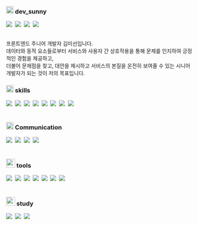 ### <img height="20" width="20" src="https://cdn.simpleicons.org/vowpalwabbit/#FF81F9" /> dev_sunny
<a href="https://msweb.tistory.com/" target="_blank"><img src="https://img.shields.io/badge/Tech_Blog-DD0B78?style=flat-square&logo=tistory&logoColor=white"/></a>&nbsp;
<a href="mailto:miseon920@gmail.com"><img src="https://img.shields.io/badge/miseon920@gmail.com-EA4335?style=flat-square&logo=Gmail&logoColor=white"/></a>&nbsp;
<a href="https://open.kakao.com/me/Su_ny" target="_blank"><img src="https://img.shields.io/badge/chat-FFCD00?style=flat-square&logo=kakaotalk&logoColor=white"/></a>&nbsp;
<a href="https://github.com/miseon920" target="_blank"><img src="https://img.shields.io/badge/github-181717?style=flat-square&logo=github&logoColor=white"/></a>&nbsp;
<br/>
<br/>


프론트엔드 주니어 개발자 김미선입니다.   
데이터와 동적 요소들로부터 서비스와 사용자 간 상호작용을 통해 문제를 인지하여 긍정적인 경험을 제공하고,   
더불어 문제점을 찾고, 대안을 제시하고 서비스의 본질을 온전히 보여줄 수 있는 시니어개발자가 되는 것이 저의 목표입니다.   


### <img height="20" width="20" src="https://cdn.simpleicons.org/shell/#FFD500" /> skills
<img src="https://img.shields.io/badge/React-61DAFB?style=flat-square&logo=react&logoColor=white"/>&nbsp;
<img src="https://img.shields.io/badge/Vue-4FC08D?style=flat-square&logo=vuedotjs&logoColor=white"/>&nbsp;
<img src="https://img.shields.io/badge/Html-E34F26?style=flat-square&logo=html5&logoColor=white"/>&nbsp;
<img src="https://img.shields.io/badge/Css-1572B6?style=flat-square&logo=css3&logoColor=white"/>&nbsp;
<img src="https://img.shields.io/badge/Scss-CC6699?style=flat-square&logo=sass&logoColor=white"/>&nbsp;
<img src="https://img.shields.io/badge/Javascript-F7DF1E?style=flat-square&logo=javascript&logoColor=white"/>&nbsp;
<img src="https://img.shields.io/badge/Typescript-3178C6?style=flat-square&logo=typescript&logoColor=white"/>&nbsp;
<img src="https://img.shields.io/badge/Jquery-0769AD?style=flat-square&logo=jquery&logoColor=white"/>&nbsp;
<br/>
<br/>

### <img height="20" width="20" src="https://cdn.simpleicons.org/funimation/#5B0BB5" /> Communication
<img src="https://img.shields.io/badge/jira-0052CC?style=flat-square&logo=jira&logoColor=white"/>&nbsp;
<img src="https://img.shields.io/badge/confluence-172B4D?style=flat-square&logo=confluence&logoColor=white"/>&nbsp;
<img src="https://img.shields.io/badge/figma-F24E1E?style=flat-square&logo=figma&logoColor=white"/>&nbsp;
<img src="https://img.shields.io/badge/zeplin-F59637?style=flat-square&logo=azurepipelines&logoColor=white"/>&nbsp;
<br/>
<br/>

### <img height="24" width="24" src="https://cdn.simpleicons.org/internetcomputer/#17AF66" /> tools
<img src="https://img.shields.io/badge/Nextjs-000000?style=flat-square&logo=nextdotjs&logoColor=white"/>&nbsp;
<img src="https://img.shields.io/badge/Nuxtjs-00DC82?style=flat-square&logo=nuxtdotjs&logoColor=white"/>&nbsp;
<img src="https://img.shields.io/badge/Bootstrap-7952B3?style=flat-square&logo=bootstrap&logoColor=white"/>&nbsp;
<img src="https://img.shields.io/badge/TailwindCSS-06B6D4?style=flat-square&logo=tailwindcss&logoColor=white"/>&nbsp;
<img src="https://img.shields.io/badge/Gnuboard-4d0585?style=flat-square&logo=gnuboard&logoColor=white"/>&nbsp;
<img src="https://img.shields.io/badge/Gitlab-FC6D26?style=flat-square&logo=gitlab&logoColor=white"/>&nbsp;
<img src="https://img.shields.io/badge/GitHub-181717?style=flat-square&logo=github&logoColor=white"/>&nbsp;
<br/>
<br/>

### <img height="24" width="24" src="https://cdn.simpleicons.org/semanticscholar/#DB7093" /> study
<img src="https://img.shields.io/badge/php-777BB4?style=flat-square&logo=php&logoColor=white"/>&nbsp;
<img src="https://img.shields.io/badge/mysql-mysql?style=flat-square&logo=mysql&logoColor=white"/>&nbsp;
<img src="https://img.shields.io/badge/java-027396?style=flat-square&logo=java&logoColor=white"/>&nbsp;
<br/>
<br/>